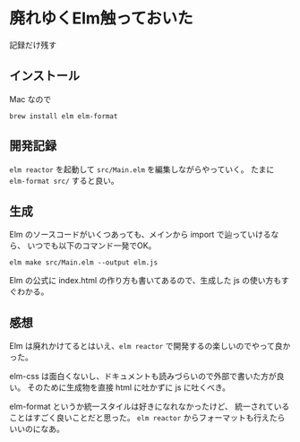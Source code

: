 # 廃れゆくElm触っておいた

記録だけ残す

## インストール

Mac なので

```shell
brew install elm elm-format
```

## 開発記録

`elm reactor` を起動して `src/Main.elm` を編集しながらやっていく。
たまに `elm-format src/` すると良い。

## 生成

Elm のソースコードがいくつあっても、メインから import で辿っていけるなら、
いつでも以下のコマンド一発でOK。

```shell
elm make src/Main.elm --output elm.js
```

Elm の公式に index.html の作り方も書いてあるので、生成した js の使い方もすぐわかる。

## 感想

Elm は廃れかけてるとはいえ、`elm reactor` で開発するの楽しいのでやって良かった。

elm-css は面白くないし、ドキュメントも読みづらいので外部で書いた方が良い。
そのために生成物を直接 html に吐かずに js に吐くべき。

elm-format というか統一スタイルは好きになれなかったけど、
統一されていることはすごく良いことだと思った。
`elm reactor` からフォーマットも行えたらいいのになあ。


